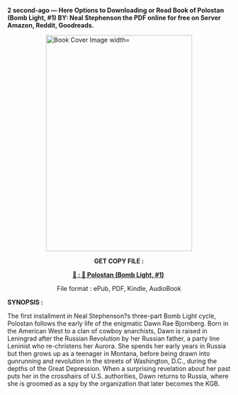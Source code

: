 <p><strong>2 second-ago &mdash; Here Options to Downloading or Read Book of Polostan (Bomb Light, #1) BY: Neal Stephenson the PDF online for free on Server Amazon, Reddit, Goodreads.</strong></p><p><a href="https://uk.ebookarea.xyz/?book=199793426-polostan"><img style="display: block; margin-left: auto; margin-right: auto;" src="https://i.gr-assets.com/images/S/compressed.photo.goodreads.com/books/1714031079l/199793426.jpg" alt="Book Cover Image width=" width="330" height="488" /></a></p><p style="text-align: center;"><strong>GET COPY FILE :</strong></p><p style="text-align: center;"><strong><a href="https://uk.ebookarea.xyz/?book=199793426-polostan" target="_blank" rel="noopener">📢 : 🔗 Polostan (Bomb Light, #1)</a>&nbsp;</strong></p><p style="text-align: center;">File format : ePub, PDF, Kindle, AudioBook</p><p><strong>SYNOPSIS :</strong></p><p>The first installment in Neal Stephenson?s three-part Bomb Light cycle, Polostan follows the early life of the enigmatic Dawn Rae Bjornberg. Born in the American West to a clan of cowboy anarchists, Dawn is raised in Leningrad after the Russian Revolution by her Russian father, a party line Leninist who re-christens her Aurora. She spends her early years in Russia but then grows up as a teenager in Montana, before being drawn into gunrunning and revolution in the streets of Washington, D.C., during the depths of the Great Depression. When a surprising revelation about her past puts her in the crosshairs of U.S. authorities, Dawn returns to Russia, where she is groomed as a spy by the organization that later becomes the KGB.</p>
